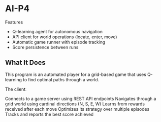 # AI-P4

Features

- Q-learning agent for autonomous navigation
- API client for world operations (locate, enter, move)
- Automatic game runner with episode tracking
- Score persistence between runs

## What It Does
This program is an automated player for a grid-based game that uses Q-learning to find optimal paths through a world. 

The client:

Connects to a game server using REST API endpoints
Navigates through a grid world using cardinal directions (N, S, E, W)
Learns from rewards received after each move
Optimizes its strategy over multiple episodes
Tracks and reports the best score achieved
